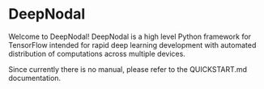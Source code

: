 # DeepNodal
Welcome to DeepNodal!  DeepNodal is a high level Python framework for TensorFlow intended for rapid deep learning
development with automated distribution of computations across multiple devices.

Since currently there is no manual, please refer to the QUICKSTART.md documentation.
